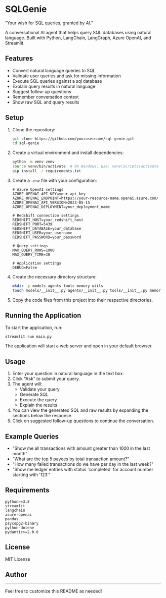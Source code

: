 # SQLGenie
“Your wish for SQL queries, granted by AI.”

A conversational AI agent that helps query SQL databases using natural language. Built with Python, LangChain, LangGraph, Azure OpenAI, and Streamlit.

## Features

- Convert natural language queries to SQL
- Validate user queries and ask for missing information
- Execute SQL queries against a sql database
- Explain query results in natural language
- Suggest follow-up questions
- Remember conversation context
- Show raw SQL and query results

## Setup

1. Clone the repository:
   ```bash
   git clone https://github.com/yourusername/sql-genie.git
   cd sql-genie
   ```

2. Create a virtual environment and install dependencies:
   ```bash
   python -m venv venv
   source venv/bin/activate  # On Windows, use: venv\Scripts\activate
   pip install -r requirements.txt
   ```

3. Create a `.env` file with your configuration:
   ```
   # Azure OpenAI settings
   AZURE_OPENAI_API_KEY=your_api_key
   AZURE_OPENAI_ENDPOINT=https://your-resource-name.openai.azure.com/
   AZURE_OPENAI_API_VERSION=2023-05-15
   AZURE_OPENAI_DEPLOYMENT=your_deployment_name

   # Redshift connection settings
   REDSHIFT_HOST=your_redshift_host
   REDSHIFT_PORT=5439
   REDSHIFT_DATABASE=your_database
   REDSHIFT_USER=your_username
   REDSHIFT_PASSWORD=your_password

   # Query settings
   MAX_QUERY_ROWS=1000
   MAX_QUERY_TIME=30

   # Application settings
   DEBUG=False
   ```

4. Create the necessary directory structure:
   ```bash
   mkdir -p models agents tools memory utils
   touch models/__init__.py agents/__init__.py tools/__init__.py memory/__init__.py utils/__init__.py
   ```

5. Copy the code files from this project into their respective directories.

## Running the Application

To start the application, run:

```bash
streamlit run main.py
```

The application will start a web server and open in your default browser.

## Usage

1. Enter your question in natural language in the text box.
2. Click "Ask" to submit your query.
3. The agent will:
   - Validate your query
   - Generate SQL
   - Execute the query
   - Explain the results
4. You can view the generated SQL and raw results by expanding the sections below the response.
5. Click on suggested follow-up questions to continue the conversation.

## Example Queries

- "Show me all transactions with amount greater than 1000 in the last month"
- "What are the top 5 payees by total transaction amount?"
- "How many failed transactions do we have per day in the last week?"
- "Show me ledger entries with status 'completed' for account number starting with '123'"

## Requirements

```
python>=3.8
streamlit
langchain
azure-openai
pandas
psycopg2-binary
python-dotenv
pydantic>=2.0.0
```

## License

MIT License

## Author


---

Feel free to customize this README as needed!
